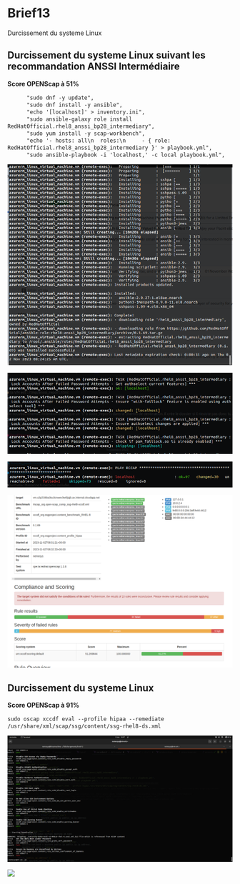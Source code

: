 # Brief13 

Durcissement du systeme Linux


## Durcissement du systeme Linux suivant les recommandation ANSSI Intermédiaire 
**Score OPENScap à 51%**

```
      "sudo dnf -y update",
      "sudo dnf install -y ansible",
      "echo '[localhost]' > inventory.ini",
      "sudo ansible-galaxy role install RedHatOfficial.rhel8_anssi_bp28_intermediary",
      "sudo yum install -y scap-workbench",
      "echo '- hosts: all\n  roles:\n     - { role: RedHatOfficial.rhel8_anssi_bp28_intermediary }' > playbook.yml",
      "sudo ansible-playbook -i 'localhost,' -c local playbook.yml",
```

![](https://github.com/simplon-nicolasmarty/Brief13-oscap-redhat/blob/main/Capture%20d%E2%80%99%C3%A9cran%20du%202023-11-02%2009-25-10.png)

![](https://github.com/simplon-nicolasmarty/Brief13-oscap-redhat/blob/main/Capture%20d%E2%80%99%C3%A9cran%20du%202023-11-02%2009-31-21.png)

![](https://github.com/simplon-nicolasmarty/Brief13-oscap-redhat/blob/main/Capture%20d%E2%80%99%C3%A9cran%20du%202023-11-02%2009-31-55.png)

![](https://github.com/simplon-nicolasmarty/Brief13-oscap-redhat/blob/main/Capture%20d%E2%80%99%C3%A9cran%20du%202023-11-02%2009-43-18.png)


## Durcissement du systeme Linux

**Score OPENScap à 91%**
```
sudo oscap xccdf eval --profile hipaa --remediate /usr/share/xml/scap/ssg/content/ssg-rhel8-ds.xml
```

![](https://github.com/simplon-nicolasmarty/Brief13-oscap-redhat/blob/main/Capture%20d%E2%80%99%C3%A9cran%20du%202023-11-02%2016-07-37.png)

![](https://github.com/simplon-nicolasmarty/Brief13-oscap-redhat/blob/main/Capture%20d'%C3%A9cran%202023-10-23%20135530.png)
